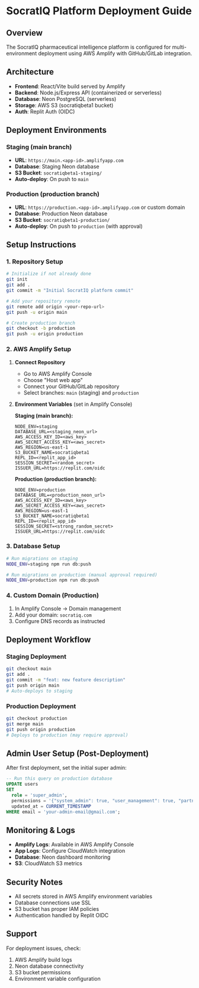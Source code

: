 # SocratIQ Platform Deployment Guide

## Overview
The SocratIQ pharmaceutical intelligence platform is configured for multi-environment deployment using AWS Amplify with GitHub/GitLab integration.

## Architecture
- **Frontend**: React/Vite build served by Amplify
- **Backend**: Node.js/Express API (containerized or serverless)
- **Database**: Neon PostgreSQL (serverless)
- **Storage**: AWS S3 (socratiqbeta1 bucket)
- **Auth**: Replit Auth (OIDC)

## Deployment Environments

### Staging (main branch)
- **URL**: `https://main.<app-id>.amplifyapp.com`
- **Database**: Staging Neon database
- **S3 Bucket**: `socratiqbeta1-staging/`
- **Auto-deploy**: On push to `main`

### Production (production branch)
- **URL**: `https://production.<app-id>.amplifyapp.com` or custom domain
- **Database**: Production Neon database  
- **S3 Bucket**: `socratiqbeta1-production/`
- **Auto-deploy**: On push to `production` (with approval)

## Setup Instructions

### 1. Repository Setup
```bash
# Initialize if not already done
git init
git add .
git commit -m "Initial SocratIQ platform commit"

# Add your repository remote
git remote add origin <your-repo-url>
git push -u origin main

# Create production branch
git checkout -b production
git push -u origin production
```

### 2. AWS Amplify Setup
1. **Connect Repository**
   - Go to AWS Amplify Console
   - Choose "Host web app"
   - Connect your GitHub/GitLab repository
   - Select branches: `main` (staging) and `production`

2. **Environment Variables** (set in Amplify Console)
   
   **Staging (main branch):**
   ```
   NODE_ENV=staging
   DATABASE_URL=<staging_neon_url>
   AWS_ACCESS_KEY_ID=<aws_key>
   AWS_SECRET_ACCESS_KEY=<aws_secret>
   AWS_REGION=us-east-1
   S3_BUCKET_NAME=socratiqbeta1
   REPL_ID=<replit_app_id>
   SESSION_SECRET=<random_secret>
   ISSUER_URL=https://replit.com/oidc
   ```

   **Production (production branch):**
   ```
   NODE_ENV=production
   DATABASE_URL=<production_neon_url>
   AWS_ACCESS_KEY_ID=<aws_key>
   AWS_SECRET_ACCESS_KEY=<aws_secret>
   AWS_REGION=us-east-1
   S3_BUCKET_NAME=socratiqbeta1
   REPL_ID=<replit_app_id>
   SESSION_SECRET=<strong_random_secret>
   ISSUER_URL=https://replit.com/oidc
   ```

### 3. Database Setup
```bash
# Run migrations on staging
NODE_ENV=staging npm run db:push

# Run migrations on production (manual approval required)
NODE_ENV=production npm run db:push
```

### 4. Custom Domain (Production)
1. In Amplify Console → Domain management
2. Add your domain: `socratiq.com`
3. Configure DNS records as instructed

## Deployment Workflow

### Staging Deployment
```bash
git checkout main
git add .
git commit -m "feat: new feature description"
git push origin main
# Auto-deploys to staging
```

### Production Deployment
```bash
git checkout production
git merge main
git push origin production
# Deploys to production (may require approval)
```

## Admin User Setup (Post-Deployment)

After first deployment, set the initial super admin:

```sql
-- Run this query on production database
UPDATE users 
SET 
  role = 'super_admin',
  permissions = '{"system_admin": true, "user_management": true, "partner_management": true}',
  updated_at = CURRENT_TIMESTAMP
WHERE email = 'your-admin-email@gmail.com';
```

## Monitoring & Logs
- **Amplify Logs**: Available in AWS Amplify Console
- **App Logs**: Configure CloudWatch integration
- **Database**: Neon dashboard monitoring
- **S3**: CloudWatch S3 metrics

## Security Notes
- All secrets stored in AWS Amplify environment variables
- Database connections use SSL
- S3 bucket has proper IAM policies
- Authentication handled by Replit OIDC

## Support
For deployment issues, check:
1. AWS Amplify build logs
2. Neon database connectivity
3. S3 bucket permissions
4. Environment variable configuration